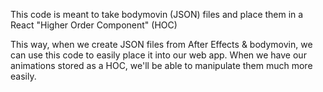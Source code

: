 This code is meant to take bodymovin (JSON) files and place them in a React "Higher Order Component" (HOC)

This way, when we create JSON files from After Effects & bodymovin, we can use this code to easily place it into our web app.
When we have our animations stored as a HOC, we'll be able to manipulate them much more easily.
